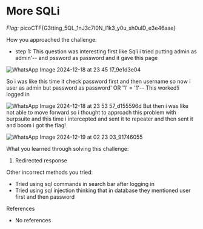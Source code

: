 # More SQLi

*Flag:* picoCTF{G3tting_5QL_1nJ3c7I0N_l1k3_y0u_sh0ulD_e3e46aae}

How you approached the challenge:

- step 1: This question was interesting first like Sqli i tried putting admin as admin'-- and pssword as password and it gave this page 

![WhatsApp Image 2024-12-18 at 23 45 17_9e1d3e04](https://github.com/user-attachments/assets/b588cc6a-c3ab-4ba6-8106-7af6f9532a62)

So i was like this time it check password first and then username so now i user as admin but password as password' OR '1' = '1'-- This worked!i logged in

![WhatsApp Image 2024-12-18 at 23 53 57_d155596d](https://github.com/user-attachments/assets/592e3ca6-3296-4f9a-bb2d-636b1e69783b)
But then i was like not able to move forward so i thought to approach this problem with burpsuite and this time i intercepted and sent it to repeater and then sent it and boom i got the flag!

![WhatsApp Image 2024-12-19 at 02 23 03_91746055](https://github.com/user-attachments/assets/be909a66-4e46-4e18-83c8-705d74c90218)

What you learned through solving this challenge:

1. Redirected response 

Other incorrect methods you tried:

- Tried using sql commands in search bar after logging in
- Tried using sql injection thinking that in database they mentioned user first and then password

References

- No references
